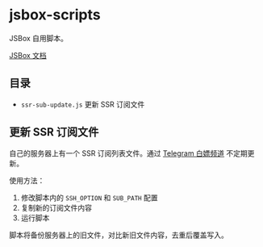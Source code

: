 # jsbox-scripts

JSBox 自用脚本。

[JSBox 文档](https://docs.xteko.com/#/)

## 目录

- `ssr-sub-update.js` 更新 SSR 订阅文件

## 更新 SSR 订阅文件

自己的服务器上有一个 SSR 订阅列表文件。通过 [Telegram 白嫖频道](https://t.me/ssrList) 不定期更新。

使用方法：
1. 修改脚本内的 `SSH_OPTION` 和 `SUB_PATH` 配置
2. 复制新的订阅文件内容
3. 运行脚本

脚本将备份服务器上的旧文件，对比新旧文件内容，去重后覆盖写入。